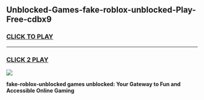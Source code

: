 
## Unblocked-Games-fake-roblox-unblocked-Play-Free-cdbx9
<h3>
<a href="https://premium76.site?title=fake-roblox-unblocked&ref=21A">CLICK TO PLAY</a></h3>
<hr>

<h3>
<a href="https://premium76.site?title=fake-roblox-unblocked&ref=21A">CLICK 2 PLAY</a>
  
</h3>

<a href="https://premium76.site?title=fake-roblox-unblocked&ref=21A"><img src="https://clearcache.store/games.png"></a>


**fake-roblox-unblocked games unblocked: Your Gateway to Fun and Accessible Online Gaming**
